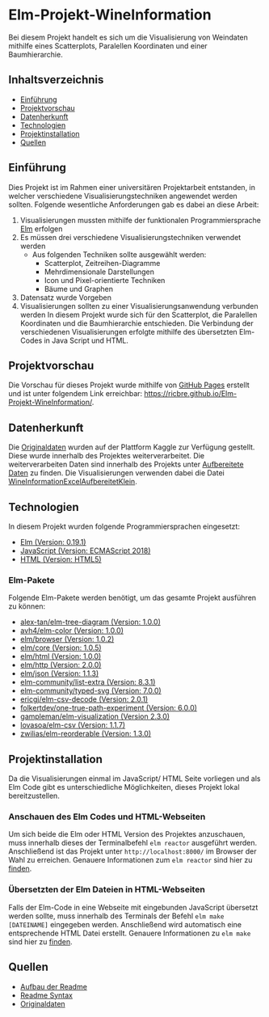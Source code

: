 # Elm-Projekt-WineInformation
 Bei diesem Projekt handelt es sich um die Visualisierung von Weindaten mithilfe eines Scatterplots, Paralellen Koordinaten und einer Baumhierarchie.

## Inhaltsverzeichnis
* [Einführung](#Einführung)
* [Projektvorschau](#Projektvorschau)
* [Datenherkunft](#Datenherkunft)
* [Technologien](#Technologien)
* [Projektinstallation](#Projektinstallation)
* [Quellen](#Quellen)

## Einführung
Dies Projekt ist im Rahmen einer universitären Projektarbeit entstanden, in welcher verschiedene Visualisierungstechniken angewendet werden sollten.
Folgende wesentliche Anforderungen gab es dabei an diese Arbeit:
1. Visualisierungen mussten mithilfe der funktionalen Programmiersprache [Elm](https://elm-lang.org/) erfolgen
2. Es müssen drei verschiedene Visualisierungstechniken verwendet werden
   - Aus folgenden Techniken sollte ausgewählt werden:
     - Scatterplot, Zeitreihen-Diagramme
     - Mehrdimensionale Darstellungen
     - Icon und Pixel-orientierte Techniken
     - Bäume und Graphen  
3. Datensatz wurde Vorgeben
4. Visualisierungen sollten zu einer Visualisierungsanwendung verbunden werden
In diesem Projekt wurde sich für den Scatterplot, die Paralellen Koordinaten und die Baumhierarchie entschieden.
Die Verbindung der verschiedenen Visualisierungen erfolgte mithilfe des übersetzten Elm-Codes in Java Script und HTML. 

## Projektvorschau
Die Vorschau für dieses Projekt wurde mithilfe von [GitHub Pages](https://pages.github.com/) erstellt und ist unter folgendem Link erreichbar: https://ricbre.github.io/Elm-Projekt-WineInformation/.

## Datenherkunft
 Die [Originaldaten](https://www.kaggle.com/dev7halo/wine-information) wurden auf der Plattform Kaggle zur Verfügung gestellt. Diese wurde innerhalb des Projektes weiterverarbeitet. Die weiterverarbeiten Daten sind innerhalb des Projekts unter [Aufbereitete Daten](Daten/AufbereiteteDaten) zu finden. Die Visualisierungen verwenden dabei die Datei [WineInformationExcelAufbereitetKlein](Daten/AufbereiteteDaten/WineInformationExcelAufbereitetKlein.xlsx).

## Technologien
In diesem Projekt wurden folgende Programmiersprachen eingesetzt:
- [Elm (Version: 0.19.1)](https://github.com/elm/compiler/releases/tag/0.19.1)
- [JavaScript (Version: ECMAScript 2018)](https://www.w3schools.com/Js/js_2018.asp)
- [HTML (Version: HTML5)](https://de.wikipedia.org/wiki/HTML5)

### Elm-Pakete
Folgende Elm-Pakete werden benötigt, um das gesamte Projekt ausführen zu können:
- [alex-tan/elm-tree-diagram (Version: 1.0.0)](https://package.elm-lang.org/packages/alex-tan/elm-tree-diagram/1.0.0)
- [avh4/elm-color (Version: 1.0.0)](https://package.elm-lang.org/packages/avh4/elm-color/1.0.0)
- [elm/browser (Version: 1.0.2)](https://package.elm-lang.org/packages/elm/browser/1.0.2)
- [elm/core (Version: 1.0.5)](https://package.elm-lang.org/packages/elm/core/1.0.5)
- [elm/html (Version: 1.0.0)](https://package.elm-lang.org/packages/elm/html/1.0.0)
- [elm/http (Version: 2.0.0)](https://package.elm-lang.org/packages/elm/http/2.0.0)
- [elm/json (Version: 1.1.3)](https://package.elm-lang.org/packages/elm/json/1.1.3)
- [elm-community/list-extra (Version: 8.3.1)](https://package.elm-lang.org/packages/elm-community/list-extra/8.3.1)
- [elm-community/typed-svg (Version: 7.0.0)](https://package.elm-lang.org/packages/elm-community/typed-svg/7.0.0)
- [ericgj/elm-csv-decode (Version: 2.0.1)](https://package.elm-lang.org/packages/ericgj/elm-csv-decode/2.0.1)
- [folkertdev/one-true-path-experiment (Version: 6.0.0)](https://package.elm-lang.org/packages/folkertdev/one-true-path-experiment/6.0.0)
- [gampleman/elm-visualization (Version 2.3.0)](https://package.elm-lang.org/packages/gampleman/elm-visualization/2.3.0)
- [lovasoa/elm-csv (Version: 1.1.7)](https://package.elm-lang.org/packages/lovasoa/elm-csv/1.1.7)
- [zwilias/elm-reorderable (Version: 1.3.0)](https://package.elm-lang.org/packages/zwilias/elm-reorderable/1.3.0)

## Projektinstallation
Da die Visualisierungen einmal im JavaScript/ HTML Seite vorliegen und als Elm Code gibt es unterschiedliche Möglichkeiten, dieses Projekt lokal bereitzustellen.

### Anschauen des Elm Codes und HTML-Webseiten
Um sich beide die Elm oder HTML Version des Projektes anzuschauen, muss innerhalb dieses der Terminalbefehl `elm reactor` ausgeführt werden.
Anschließend ist das Projekt unter `http://localhost:8000/` im Browser der Wahl zu erreichen.
Genauere Informationen zum `elm reactor` sind hier zu [finden](https://guide.elm-lang.org/install/elm.html).

### Übersetzten der Elm Dateien in HTML-Webseiten
Falls der Elm-Code in eine Webseite mit eingebunden JavaScript übersetzt werden sollte, muss innerhalb des Terminals der Befehl `elm make [DATEINAME]` eingegeben werden.
Anschließend wird automatisch eine entsprechende HTML Datei erstellt.
Genauere Informationen zu `elm make` sind hier zu [finden](https://hackage.haskell.org/package/elm-make).

## Quellen
- [Aufbau der Readme](https://bulldogjob.com/news/449-how-to-write-a-good-readme-for-your-github-project)
- [Readme Syntax](https://docs.github.com/en/github/writing-on-github/getting-started-with-writing-and-formatting-on-github/basic-writing-and-formatting-syntax)
- [Originaldaten](https://www.kaggle.com/dev7halo/wine-information)